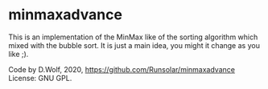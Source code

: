# minmaxadvance
This is an implementation of the MinMax like of the sorting algorithm which mixed with the bubble sort. 
It is just a main idea, you might it change as you like ;).

Code by D.Wolf, 2020, https://github.com/Runsolar/minmaxadvance
License: GNU GPL.
